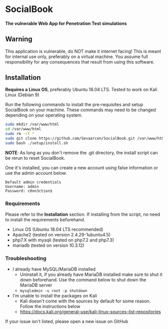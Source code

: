 # SocialBook
#### The vulnerable Web App for Penetration Test simulations

## Warning
This application is vulnerable, do NOT make it internet facing! This is meant for internal use only, preferably on a virtual machine. You assume full responsibility for any consequences that result from using this software.

## Installation
**Requires a Linux OS**, preferably Ubuntu 18.04 LTS. Tested to work on Kali Linux (Debian 9)

Run the following commands to install the pre-requisites and setup SocialBook on your machine. These commands may need to be changed depending on your operating system.
```bash
sudo mkdir /var/www/html
cd /var/www/html
sudo rm -rf *
sudo git clone https://github.com/Sevaarcen/SocialBook.git /var/www/html
sudo bash ./setup/install.sh
```

**NOTE**: As long as you don't remove the .git directory, the install script can be rerun to reset SocialBook.

One it's installed, you can create a new account using false information or use the admin account below.
```
Default admin credentials
Username: admin
Password: c0nn3ction$
```

### Requirements
Please refer to the **Installation** section. If installing from the script, no need to install the requirements beforehand.
* Linux OS (Ubuntu 18.04 LTS recommended)
* Apache2 (tested on version 2.4.29-1ubuntu4.5)
* php7.X with mysqli (tested on php7.2 and php7.3)
* mariadb (tested on version 10.3.12)

### Troubleshooting
* I already have MySQL/MariaDB installed
  * Uninstall it, if you already have MariaDB installed make sure to shut it down beforehand. Use the command below to shut down the MariaDB server
  * ```mysqladmin -u root -p shutdown```
* I'm unable to install the packages on Kali
  * Kali doesn't come with the sources by default for some reason. Follow the instructions below
  * https://docs.kali.org/general-use/kali-linux-sources-list-repositories

If your issue isn't listed, please open a new issue on GitHub
